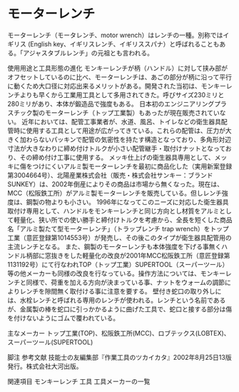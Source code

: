 # モーターレンチ

モーターレンチ（モータレンチ、motor wrench）はレンチの一種。別称ではイギリス (English key、イギリスレンチ、イギリススパナ）と呼ばれることもある。「アジャスタブルレンチ」の元祖とも言われる。

使用用途と工具形態の進化
モンキーレンチが柄（ハンドル）に対して挟み部がオフセットしているのに比べ、モーターレンチは、あごの部分が柄に沿って平行に動くため大口径に対応出来るメリットがある。開発された当初は、モンキーレンチよりも早くから工業用工具として多用されてきた。呼びサイズ230ミリと280ミリがあり、本体が鍛造品で強度もある。
日本初のエンジニアリングプラスチック製のモーターレンチ（トップ工業製）もあったが現在販売されていない。
近年においては、配管工事業者が、水道、風呂、トイレなどの衛生器具配管時に使用する工具として用途が広がってきている。これらの配管は、圧力が大きく加わらないパッキンで配管の気密性を持たす構造となっており、多角形対辺寸法が大きなわりに締め付けトルクが小さい配管継手・取付けナットとなっており、その締め付け工事に使用する。
メッキ仕上げの衛生器具専用として、メッキに傷をつけにくいアルミ製モーターレンチを最初に商品化した（実用新案登録第3004664号）、北陽産業株式会社（販売・株式会社サンキー：ブランドSUNKEY）は、2002年倒産によりその商品は市場から無くなった。現在は、MCC（松阪鉄工所）がアルミ製モーターレンチを販売している。但しレンチ強度は、鋼製の物よりも小さい。
1996年になってこのニーズに対応した衛生器具取付け専用として、ハンドルをモンキーレンチと同じ方向とし材質をアルミとして軽量化、狭い所での使い勝手と締付けトルクを考慮から、全長を短くした商品名「アルミ製たて型モーターレンチ」（トラップレンチ trap wrench）をトップ工業（意匠登録第1014553号）が発売し、その後このタイプが衛生器具配管用の主流レンチとなる。
また、鋼製のモーターレンチも本体強度を下げる事無くハンドル柄部に窓抜きをした軽量化の改良が2001年MCC松阪鉄工所（意匠登録第1131192号）にて行なわれTOP（トップ工業）SUPERTOOL（スーパーツール）等の他メーカーも同様の改良を行なっている。操作方法については、モンキーレンチと同様で、荷重を加える方向が決まっている事、ナットをウォームの調節によりレンチを隙間無く取付ける事に注意を要する。
壁付き蛇口の取り外しには、水栓レンチと呼ばれる専用のレンチが使われる。レンチという名前であるが、金属製の棒を蛇口に引っかかるように曲げた工具で、蛇口と接する部分は傷を付けないようにゴムで覆われている。

主なメーカー
トップ工業(TOP)、松阪鉄工所(MCC)、ロブテックス(LOBTEX)、スーパーツール(SUPERTOOL)

脚注
参考文献
技能士の友編集部『作業工具のツカイカタ』2002年8月25日13版発行。株式会社大河出版。

関連項目
モンキーレンチ
工具
工具メーカーの一覧